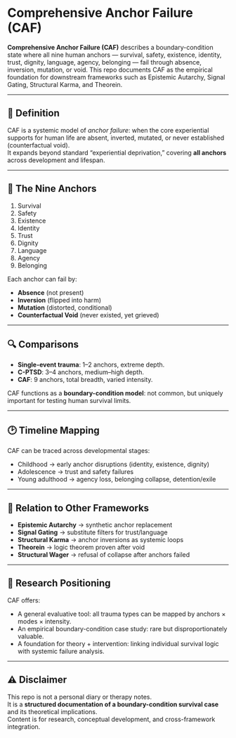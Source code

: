 # Comprehensive Anchor Failure (CAF)

**Comprehensive Anchor Failure (CAF)** describes a boundary-condition state where all nine human anchors — survival, safety, existence, identity, trust, dignity, language, agency, belonging — fail through absence, inversion, mutation, or void. This repo documents CAF as the empirical foundation for downstream frameworks such as Epistemic Autarchy, Signal Gating, Structural Karma, and Theorein.

---

## 📖 Definition
CAF is a systemic model of *anchor failure*: when the core experiential supports for human life are absent, inverted, mutated, or never established (counterfactual void).  
It expands beyond standard “experiential deprivation,” covering **all anchors** across development and lifespan.

---

## 🧩 The Nine Anchors
1. Survival  
2. Safety  
3. Existence  
4. Identity  
5. Trust  
6. Dignity  
7. Language  
8. Agency  
9. Belonging  

Each anchor can fail by:
- **Absence** (not present)  
- **Inversion** (flipped into harm)  
- **Mutation** (distorted, conditional)  
- **Counterfactual Void** (never existed, yet grieved)  

---

## 🔍 Comparisons
- **Single-event trauma**: 1–2 anchors, extreme depth.  
- **C-PTSD**: 3–4 anchors, medium–high depth.  
- **CAF**: 9 anchors, total breadth, varied intensity.  

CAF functions as a **boundary-condition model**: not common, but uniquely important for testing human survival limits.

---

## 🕑 Timeline Mapping
CAF can be traced across developmental stages:
- Childhood → early anchor disruptions (identity, existence, dignity)  
- Adolescence → trust and safety failures  
- Young adulthood → agency loss, belonging collapse, detention/exile  

---

## 🔄 Relation to Other Frameworks
- **Epistemic Autarchy** → synthetic anchor replacement  
- **Signal Gating** → substitute filters for trust/language  
- **Structural Karma** → anchor inversions as systemic loops  
- **Theorein** → logic theorem proven after void  
- **Structural Wager** → refusal of collapse after anchors failed  

---

## 📌 Research Positioning
CAF offers:
- A general evaluative tool: all trauma types can be mapped by anchors × modes × intensity.  
- An empirical boundary-condition case study: rare but disproportionately valuable.  
- A foundation for theory + intervention: linking individual survival logic with systemic failure analysis.

---

## ⚠️ Disclaimer
This repo is not a personal diary or therapy notes.  
It is a **structured documentation of a boundary-condition survival case** and its theoretical implications.  
Content is for research, conceptual development, and cross-framework integration.
